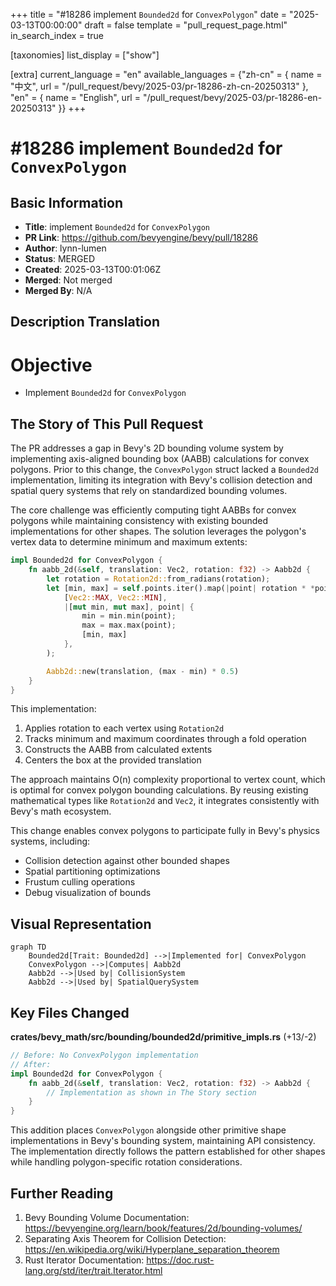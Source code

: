 +++
title = "#18286 implement `Bounded2d` for `ConvexPolygon`"
date = "2025-03-13T00:00:00"
draft = false
template = "pull_request_page.html"
in_search_index = true

[taxonomies]
list_display = ["show"]

[extra]
current_language = "en"
available_languages = {"zh-cn" = { name = "中文", url = "/pull_request/bevy/2025-03/pr-18286-zh-cn-20250313" }, "en" = { name = "English", url = "/pull_request/bevy/2025-03/pr-18286-en-20250313" }}
+++

# #18286 implement `Bounded2d` for `ConvexPolygon`

## Basic Information
- **Title**: implement `Bounded2d` for `ConvexPolygon`
- **PR Link**: https://github.com/bevyengine/bevy/pull/18286
- **Author**: lynn-lumen
- **Status**: MERGED
- **Created**: 2025-03-13T00:01:06Z
- **Merged**: Not merged
- **Merged By**: N/A

## Description Translation
# Objective

- Implement `Bounded2d` for `ConvexPolygon`

## The Story of This Pull Request

The PR addresses a gap in Bevy's 2D bounding volume system by implementing axis-aligned bounding box (AABB) calculations for convex polygons. Prior to this change, the `ConvexPolygon` struct lacked a `Bounded2d` implementation, limiting its integration with Bevy's collision detection and spatial query systems that rely on standardized bounding volumes.

The core challenge was efficiently computing tight AABBs for convex polygons while maintaining consistency with existing bounded implementations for other shapes. The solution leverages the polygon's vertex data to determine minimum and maximum extents:

```rust
impl Bounded2d for ConvexPolygon {
    fn aabb_2d(&self, translation: Vec2, rotation: f32) -> Aabb2d {
        let rotation = Rotation2d::from_radians(rotation);
        let [min, max] = self.points.iter().map(|point| rotation * *point).fold(
            [Vec2::MAX, Vec2::MIN],
            |[mut min, mut max], point| {
                min = min.min(point);
                max = max.max(point);
                [min, max]
            },
        );

        Aabb2d::new(translation, (max - min) * 0.5)
    }
}
```

This implementation:
1. Applies rotation to each vertex using `Rotation2d`
2. Tracks minimum and maximum coordinates through a fold operation
3. Constructs the AABB from calculated extents
4. Centers the box at the provided translation

The approach maintains O(n) complexity proportional to vertex count, which is optimal for convex polygon bounding calculations. By reusing existing mathematical types like `Rotation2d` and `Vec2`, it integrates consistently with Bevy's math ecosystem.

This change enables convex polygons to participate fully in Bevy's physics systems, including:
- Collision detection against other bounded shapes
- Spatial partitioning optimizations
- Frustum culling operations
- Debug visualization of bounds

## Visual Representation

```mermaid
graph TD
    Bounded2d[Trait: Bounded2d] -->|Implemented for| ConvexPolygon
    ConvexPolygon -->|Computes| Aabb2d
    Aabb2d -->|Used by| CollisionSystem
    Aabb2d -->|Used by| SpatialQuerySystem
```

## Key Files Changed

**crates/bevy_math/src/bounding/bounded2d/primitive_impls.rs** (+13/-2)
```rust
// Before: No ConvexPolygon implementation
// After:
impl Bounded2d for ConvexPolygon {
    fn aabb_2d(&self, translation: Vec2, rotation: f32) -> Aabb2d {
        // Implementation as shown in The Story section
    }
}
```
This addition places `ConvexPolygon` alongside other primitive shape implementations in Bevy's bounding system, maintaining API consistency. The implementation directly follows the pattern established for other shapes while handling polygon-specific rotation considerations.

## Further Reading

1. Bevy Bounding Volume Documentation: https://bevyengine.org/learn/book/features/2d/bounding-volumes/
2. Separating Axis Theorem for Collision Detection: https://en.wikipedia.org/wiki/Hyperplane_separation_theorem
3. Rust Iterator Documentation: https://doc.rust-lang.org/std/iter/trait.Iterator.html